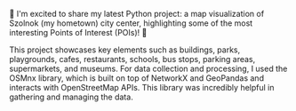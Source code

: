 🎉 I'm excited to share my latest Python project: a map visualization of Szolnok (my hometown) city center, highlighting some of the most interesting Points of Interest (POIs)! 🌟

This project showcases key elements such as buildings, parks, playgrounds, cafes, restaurants, schools, bus stops, parking areas, supermarkets, and museums. For data collection and processing, I used the OSMnx library, which is built on top of NetworkX and GeoPandas and interacts with OpenStreetMap APIs. This library was incredibly helpful in gathering and managing the data.
